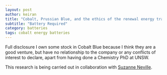 ```yaml
---
layout: post
author: keiran
title: "Cobalt, Prussian Blue, and the ethics of the renewal energy transformation"
subtitle: "Battery Required"
category: batteries 
tags: cobalt energy batteries 
---
```


Full disclosure I own some stock in Cobalt Blue because I think they are a good venture, but have no relationship to the company or any conflicts of interest to declare, apart from having done a Chemistry PhD at UNSW.


This research is being carried out in collaboration with [Suzanne Neville](https://www.unsw.edu.au/staff/suzanne-neville). 
